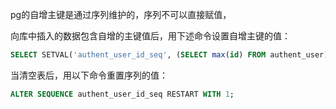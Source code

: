 pg的自增主键是通过序列维护的，序列不可以直接赋值，

向库中插入的数据包含自增的主键值后，用下述命令设置自增主键的值：
```sql
SELECT SETVAL('authent_user_id_seq', (SELECT max(id) FROM authent_user));
```

当清空表后，用以下命令重置序列的值：
```sql
ALTER SEQUENCE authent_user_id_seq RESTART WITH 1;
```
